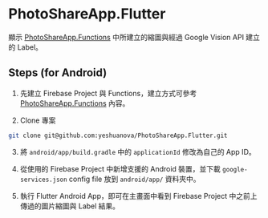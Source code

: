 # PhotoShareApp.Flutter

顯示 [PhotoShareApp.Functions](https://github.com/yeshuanova/PhotoShareApp.Functions) 中所建立的縮圖與經過 Google Vision API 建立的 Label。

## Steps (for Android)

1. 先建立 Firebase Project 與 Functions，建立方式可參考 [PhotoShareApp.Functions](https://github.com/yeshuanova/PhotoShareApp.Functions) 內容。

2. Clone 專案

```bash
git clone git@github.com:yeshuanova/PhotoShareApp.Flutter.git
```

3. 將 `android/app/build.gradle` 中的 `applicationId` 修改為自己的 App ID。

4. 從使用的 Firebase Project 中新增支援的 Android 裝置，並下載 `google-services.json` config file 放到 `android/app/` 資料夾中。

5. 執行 Flutter Android App，即可在主畫面中看到 Firebase Project 中之前上傳過的圖片縮圖與 Label 結果。
